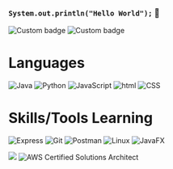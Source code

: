### `System.out.println("Hello World");` 👋

![Custom badge](https://img.shields.io/badge/USA-Veteran-critical) ![Custom badge](https://img.shields.io/badge/Student-Software%20Dev-informational)

# Languages
![Java](https://img.shields.io/badge/BE-Java-critical?logo=java) ![Python](https://img.shields.io/badge/BE-Python-blue?logo=python) ![JavaScript](https://img.shields.io/badge/FE-JavaScript-yellow?logo=javascript) ![html](https://img.shields.io/badge/FE-HTML-red?logo=HTML5) ![CSS](https://img.shields.io/badge/FE-CSS-blue?logo=CSS3) 

# Skills/Tools Learning
![Express](https://img.shields.io/badge/-ExpressJS-%23000000?logo=express) ![Git](https://img.shields.io/badge/-Git-critical?logo=git) ![Postman](https://img.shields.io/badge/-Postman-lightgray?logo=postman) ![Linux](https://img.shields.io/badge/-Linux-black?logo=linux)
![JavaFX](https://img.shields.io/badge/-JavaFX-black?logo=javafx)

![](https://user-images.githubusercontent.com/48896622/153732356-ab039283-65f3-4b5c-b208-49181e8bdace.png) 
![AWS Certified Solutions Architect](https://www.credly.com/badges/c76aa811-d5bf-49d1-9f31-8cc531718dc6/public_url)


<!--
**walimorris/walimorris** is a ✨ _special_ ✨ repository because its `README.md` (this file) appears on your GitHub profile.

Here are some ideas to get you started:

- 🔭 I’m currently working on ...
- 🌱 I’m currently learning ...
- 👯 I’m looking to collaborate on ...
- 🤔 I’m looking for help with ...
- 💬 Ask me about ...
- 📫 How to reach me: ...
- 😄 Pronouns: ...
- ⚡ Fun fact: ...
-->
